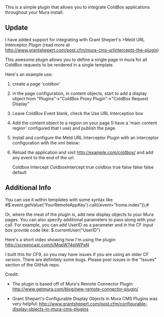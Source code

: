 This is a simple plugin that allows you to integrate ColdBox applications throughout your Mura install.

Update
---
I have added support for integrating with Grant Shepert's >Meld URL Interceptor Plugin (read more at <http://www.grantshepert.com/post.cfm/mura-cms-urlintercepts-the-plugin>)

This awesome plugin allows you to define a single page in mura for all ColdBox requests to be rendered in a single template.

Here's an example use: 

1. create a page 'coldbox'

2. in the page configuration, in content objects, start to add a display object from "Plugins"->"ColdBox Proxy Plugin"->"ColdBox Request Display" 

3. Leave ColdBox Event blank, check the Use URL Interception box

4. Add the content object to a region on your page (I have a 'main content region' configured that I use) and publish the page.

5. Install and configure the Meld URL Interceptor Plugin with an interceptor configuration with the xml below:

6. Reload the application and visit http://example.com/coldbox/ and add any event to the end of the url.  

    <?xml version="1.0" encoding="UTF-8"?>
    <intercept>
    	<name>Coldbox Intercept</name>
    	<package>ColdboxIntercept</package>
    	<isactive>true</isactive>
    	<intercept>coldbox</intercept>
    	<pathprefix></pathprefix>
    	<matchfromroot>true</matchfromroot>
    	<strict>false</strict>
    	<recurse>false</recurse>
    	<keepkey>false</keepkey>
    	<siteID>default</siteID>
    	<keysets/>
    </intercept>

Additional Info
----
You can use it within templates with some syntax like
    #$.event.getValue('YourRemoteAppKey').call({event="home.index"});#

Or, where the meat of the plugin is, add new display objects to your Mura pages. You can also specify additional parameters to pass along with your call. For example, you can add UserID as a parameter and in the CF input box provide code like:
    $.currentUser("UserID")
    
Here's a short video showing how I'm using the plugin: <http://screencast.com/t/MqpW74pIWPaN>
    
I built this for CF9, so you may have issues if you are using an older CF version. There are definitely some bugs. Please post issues in the "Issues" section of the GitHub repo.


Credit:

* The plugin is based off of Mura's Remote Connector Plugin: <http://www.getmura.com/blog/new-remote-connector-plugin/>
 

* Grant Shepart's Configurable Display Objects in Mura CMS Plugins was very helpful: <http://www.grantshepert.com/post.cfm/configurable-display-objects-in-mura-cms-plugins>

